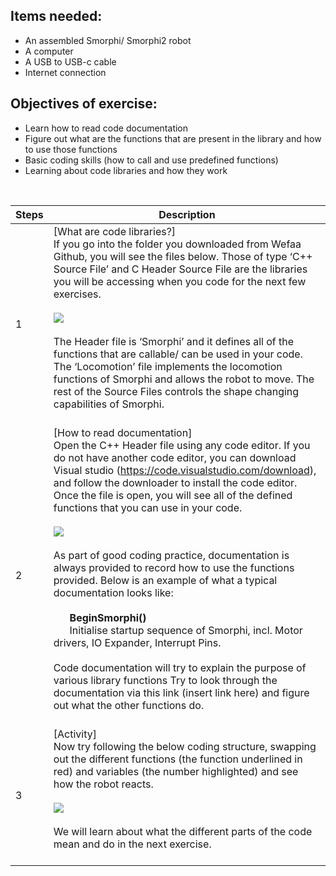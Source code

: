 ## Items needed:
* An assembled Smorphi/ Smorphi2 robot
* A computer
* A USB to USB-c cable
* Internet connection
## Objectives of exercise:
* Learn how to read code documentation
* Figure out what are the functions that are present in the library and how to use those functions
* Basic coding skills (how to call and use predefined functions)
* Learning about code libraries and how they work

<br />

Steps | Description
-- | --
1 | [What are code libraries?]<br />If you go into the folder you downloaded from Wefaa Github, you will see the files below. Those of type ‘C++ Source File’ and C Header Source File are the libraries you will be accessing when you code for the next few exercises.<br /><br />![](https://github.com/WefaaRobotics/Smorphi-Wiki/blob/main/Robot%20exercises%20images/3/3.1.png)<br /><br />The Header file is ‘Smorphi’ and it defines all of the functions that are callable/ can be used in your code. The ‘Locomotion’ file implements the locomotion functions of Smorphi and allows the robot to move. The rest of the Source Files controls the shape changing capabilities of Smorphi.<br /><br />
2 | [How to read documentation]<br />Open the C++ Header file using any code editor. If you do not have another code editor, you can download Visual studio (https://code.visualstudio.com/download), and follow the downloader to install the code editor.  Once the file is open, you will see all of the defined functions that you can use in your code.<br /><br />![](https://github.com/WefaaRobotics/Smorphi-Wiki/blob/main/Robot%20exercises%20images/3/3.2.png)<br /><br />As part of good coding practice, documentation is always provided to record how to use the functions provided. Below is an example of what a typical documentation looks like:<br /><br />&nbsp;&nbsp;&nbsp;&nbsp;&nbsp;&nbsp;**BeginSmorphi()**<br />&nbsp;&nbsp;&nbsp;&nbsp;&nbsp;&nbsp;Initialise startup sequence of Smorphi, incl. Motor drivers, IO Expander, Interrupt Pins.<br /><br /> Code documentation will try to explain the purpose of various library functions Try to look through the documentation via this link (insert link here) and figure out what the other functions do.<br /><br />
3 | [Activity]<br />Now try following the below coding structure, swapping out the different functions (the function underlined in red) and variables (the number highlighted) and see how the robot reacts.<br /><br />![](https://github.com/WefaaRobotics/Smorphi-Wiki/blob/main/Robot%20exercises%20images/3/3.3.png)<br /><br />We will learn about what the different parts of the code mean and do in the next exercise.<br /><br />